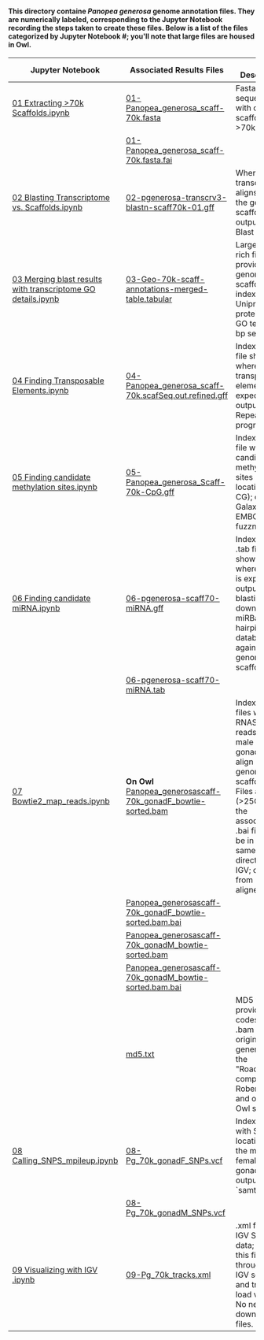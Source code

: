 #### This directory containe _Panopea generosa_ genome annotation files. They are numerically labeled, corresponding to the Jupyter Notebook recording the steps taken to create these files.  Below is a list of the files categorized by Jupyter Notebook #; you'll note that large files are housed in Owl.


| Jupyter Notebook                                                                                                                                                                                                                                     | Associated Results Files                                                                                                                                                                                       | File Description                                                                                                                                                                                                                |
|------------------------------------------------------------------------------------------------------------------------------------------------------------------------------------------------------------------------------------------------------|----------------------------------------------------------------------------------------------------------------------------------------------------------------------------------------------------------------|---------------------------------------------------------------------------------------------------------------------------------------------------------------------------------------------------------------------------------|
| [01 Extracting >70k Scaffolds.ipynb](https://github.com/laurahspencer/546-Bioinformatics/blob/master/2016-10_Geo-Ann-Project/Jupyter-Notebooks/01%20Extracting%20%3E70k%20Scaffolds.ipynb)                                                           | [01-Panopea_generosa_scaff-70k.fasta](https://github.com/laurahspencer/546-Bioinformatics/blob/master/2016-10_Geo-Ann-Project/results/01-Panopea_generosa_scaff-70k.fasta)                                     | Fasta sequence file with only scaffolds >70k bp                                                                                                                                                                                 |
|                                                                                                                                                                                                                                                      | [01-Panopea_generosa_scaff-70k.fasta.fai](https://github.com/laurahspencer/546-Bioinformatics/blob/master/2016-10_Geo-Ann-Project/results/01-Panopea_generosa_scaff-70k.fasta.fai)                             |                                                                                                                                                                                                                                 |
| [02 Blasting Transcriptome vs. Scaffolds.ipynb](https://github.com/laurahspencer/546-Bioinformatics/blob/master/2016-10_Geo-Ann-Project/Jupyter-Notebooks/02%20Blasting%20Transcriptome%20vs.%20Scaffolds.ipynb)                                     | [02-pgenerosa-transcrv3-blastn-scaff70k-01.gff](https://github.com/laurahspencer/546-Bioinformatics/blob/master/2016-10_Geo-Ann-Project/results/02-pgenerosa-transcrv3-blastn-scaff70k-01.gff)                 | Where gonad transcriptome aligns with the genome scaffolds; output from Blast program                                                                                                                                           |
| [03 Merging blast results with transcriptome GO details.ipynb](https://github.com/laurahspencer/546-Bioinformatics/blob/master/2016-10_Geo-Ann-Project/Jupyter-Notebooks/03%20Merging%20blast%20results%20with%20transcriptome%20GO%20details.ipynb) | [03-Geo-70k-scaff-annotations-merged-table.tabular](https://github.com/laurahspencer/546-Bioinformatics/blob/master/2016-10_Geo-Ann-Project/results/03-Geo-70k-scaff-annotations-merged-table.tabular)         | Large, data-rich file that provides genome & scaffold indexing, Uniprot protein data, GO terms, & bp sequences                                                                                                                  |
| [04 Finding Transposable Elements.ipynb](https://github.com/laurahspencer/546-Bioinformatics/blob/master/2016-10_Geo-Ann-Project/Jupyter-Notebooks/04%20Finding%20Transposable%20Elements.ipynb)                                                     | [04-Panopea_generosa_scaff-70k.scafSeq.out.refined.gff](https://github.com/laurahspencer/546-Bioinformatics/blob/master/2016-10_Geo-Ann-Project/results/04-Panopea_generosa_scaff-70k.scafSeq.out.refined.gff) | Indexed .gff file showing where transposable elements are expected; output from RepeatMasker program.                                                                                                                           |
| [05 Finding candidate methylation sites.ipynb](https://github.com/laurahspencer/546-Bioinformatics/blob/master/2016-10_Geo-Ann-Project/Jupyter-Notebooks/05%20Finding%20candidate%20methylation%20sites.ipynb)                                       | [05-Panopea_generosa_Scaff-70k-CpG.gff](https://github.com/laurahspencer/546-Bioinformatics/blob/master/2016-10_Geo-Ann-Project/results/05-Panopea_generosa_Scaff-70k-CpG.gff)                                 | Indexed .gff file with candidate methylation sites (simply, locations of CG); output of Galaxy's EMBOSS fuzznuc tool.                                                                                                           |
| [06 Finding candidate miRNA.ipynb](https://github.com/laurahspencer/546-Bioinformatics/blob/master/2016-10_Geo-Ann-Project/Jupyter-Notebooks/06%20Finding%20candidate%20miRNA.ipynb)                                                                 | [06-pgenerosa-scaff70-miRNA.gff](https://github.com/laurahspencer/546-Bioinformatics/blob/master/2016-10_Geo-Ann-Project/results/06-pgenerosa-scaff70-miRNA.gff)                                               | Indexed .gff & .tab files showing where miRNA is expected; output from blasting the downloadable miRBase hairpin database against genome scaffolds.                                                                             |
|                                                                                                                                                                                                                                                      | [06-pgenerosa-scaff70-miRNA.tab](https://github.com/laurahspencer/546-Bioinformatics/blob/master/2016-10_Geo-Ann-Project/results/06-pgenerosa-scaff70-miRNA.tab)                                               |                                                                                                                                                                                                                                 |
| [07 Bowtie2_map_reads.ipynb](https://github.com/laurahspencer/546-Bioinformatics/blob/master/2016-10_Geo-Ann-Project/Jupyter-Notebooks/07%20Bowtie2_map_reads.ipynb)                                                                                 | **On Owl** [Panopea_generosascaff-70k_gonadF_bowtie-sorted.bam](http://owl.fish.washington.edu/generosa/GeoAnn/)                                                                                               | Indexed .bam files where RNASeq reads from male & female gonad tissue align with genome scaffolds. Files are large (>25GB), and the associated .bai files must be in the same directory for IGV; output  from `bowtie2` aligner |
|                                                                                                                                                                                                                                                      | [Panopea_generosascaff-70k_gonadF_bowtie-sorted.bam.bai](http://owl.fish.washington.edu/generosa/GeoAnn/)                                                                                                      |                                                                                                                                                                                                                                 |
|                                                                                                                                                                                                                                                      | [Panopea_generosascaff-70k_gonadM_bowtie-sorted.bam](http://owl.fish.washington.edu/generosa/GeoAnn/)                                                                                                          |                                                                                                                                                                                                                                 |
|                                                                                                                                                                                                                                                      | [Panopea_generosascaff-70k_gonadM_bowtie-sorted.bam.bai](http://owl.fish.washington.edu/generosa/GeoAnn/)                                                                                                      |                                                                                                                                                                                                                                 |
|                                                                                                                                                                                                                                                      | [md5.txt](http://owl.fish.washington.edu/generosa/GeoAnn/)                                                                                                                                                     | MD5 file provides md5 codes for .bam files originally generated on the "Roadrunner" computer in Roberts lab, and on the Owl server.                                                                                             |
| [08 Calling_SNPS_mpileup.ipynb](https://github.com/laurahspencer/546-Bioinformatics/blob/master/2016-10_Geo-Ann-Project/Jupyter-Notebooks/08%20Calling_SNPS_mpileup.ipynb)                                                                           | [08-Pg_70k_gonadF_SNPs.vcf](https://github.com/laurahspencer/546-Bioinformatics/blob/master/2016-10_Geo-Ann-Project/results/08-Pg_70k_gonadF_SNPs.vcf)                                                         | Indexed files with SNP locations in the male and female gonads; output from `samtools | bcftools`                                                                                                                               |
|                                                                                                                                                                                                                                                      | [08-Pg_70k_gonadM_SNPs.vcf](https://github.com/laurahspencer/546-Bioinformatics/blob/master/2016-10_Geo-Ann-Project/results/08-Pg_70k_gonadM_SNPs.vcf)                                                         |                                                                                                                                                                                                                                 |
| [09 Visualizing with IGV .ipynb](https://github.com/laurahspencer/546-Bioinformatics/blob/master/2016-10_Geo-Ann-Project/Jupyter-Notebooks/09%20Visualizing%20with%20IGV%20.ipynb)                                                                   | [09-Pg_70k_tracks.xml](https://github.com/laurahspencer/546-Bioinformatics/blob/master/2016-10_Geo-Ann-Project/results/09-Pg_70k_tracks.xml)                                                                   | .xml file with IGV Session data; open this file through the IGV software, and tracks will load via URLs. No need to download files.                                                                                             |
